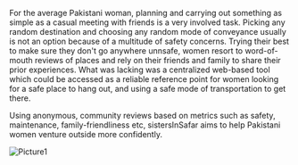 For the average Pakistani woman, planning and carrying out something as simple as a casual meeting with friends is a very involved task. Picking any random destination and choosing any random mode of conveyance usually is not an option because of a multitude of safety concerns. Trying their best to make sure they don't go anywhere unnsafe, women resort to word-of-mouth reviews of places and rely on their friends and family to share their prior experiences. What was lacking was a centralized web-based tool which could be accessed as a reliable reference point for women looking for a safe place to hang out, and using a safe mode of transportation to get there. 

Using anonymous, community reviews based on metrics such as safety, maintenance, family-friendliness etc, sistersInSafar aims to help Pakistani women venture outside more confidently. 

![Picture1](https://github.com/user-attachments/assets/dc98e191-3e56-4008-ba8f-fb7db9c5d8aa)
